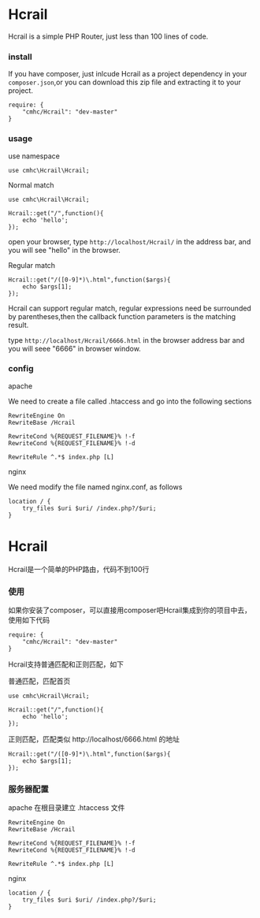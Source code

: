 Hcrail
======

Hcrail is a simple PHP Router, just less than 100 lines of code. 

### install ###

If you have composer, just inlcude Hcrail as a project dependency in your `composer.json`,or you can download this zip file and extracting it to your project.

```
require: {
	"cmhc/Hcrail": "dev-master"
}
```

### usage ###

use namespace

```
use cmhc\Hcrail\Hcrail;
```

Normal match

```
use cmhc\Hcrail\Hcrail;

Hcrail::get("/",function(){
	echo 'hello';
});
```
open your browser, type `http://localhost/Hcrail/` in the address bar, and you will see "hello" in the browser.


Regular match

```
Hcrail::get("/([0-9]*)\.html",function($args){
	echo $args[1];
});
```

Hcrail can support regular match, regular expressions need be surrounded by parentheses,then the callback function parameters is the matching result.

type `http://localhost/Hcrail/6666.html` in the browser address bar and you will seee "6666" in browser window.

### config ###

apache

We need to create a file called .htaccess and go into the following sections

```
RewriteEngine On
RewriteBase /Hcrail

RewriteCond %{REQUEST_FILENAME}% !-f
RewriteCond %{REQUEST_FILENAME}% !-d

RewriteRule ^.*$ index.php [L]
```

nginx

We need modify the file named nginx.conf, as follows

```
location / {
	try_files $uri $uri/ /index.php?/$uri;
}
```


Hcrail
======

Hcrail是一个简单的PHP路由，代码不到100行

### 使用 ###

如果你安装了composer，可以直接用composer吧Hcrail集成到你的项目中去，使用如下代码

```
require: {
	"cmhc/Hcrail": "dev-master"
}
```

Hcrail支持普通匹配和正则匹配，如下

普通匹配，匹配首页
```
use cmhc\Hcrail\Hcrail;

Hcrail::get("/",function(){
	echo 'hello';
});
```

正则匹配，匹配类似 http://localhost/6666.html 的地址
```
Hcrail::get("/([0-9]*)\.html",function($args){
	echo $args[1];
});
```

### 服务器配置 ###

apache
在根目录建立 .htaccess 文件 
```
RewriteEngine On
RewriteBase /Hcrail

RewriteCond %{REQUEST_FILENAME}% !-f
RewriteCond %{REQUEST_FILENAME}% !-d

RewriteRule ^.*$ index.php [L]
```

nginx

```
location / {
	try_files $uri $uri/ /index.php?/$uri;
}
```